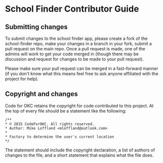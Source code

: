 # School Finder Contributor Guide

## Submitting changes
To submit changes to the school finder app, please create a fork of the school-finder repo, make your changes in a branch in your fork, submit a pull request on the main repo. Once a pull request is made, one of the admins will work to get your code merged in (though there may be discussion and request for changes to be made to your pull request).

Please make sure your pull request can be merged in a fast-forward manner (if you don't know what this means feel free to ask anyone affiliated with the project for help).

## Copyright and changes
Code for OKC retains the copyright for code contributed to this project. At the top of every file should be a statement like the following:
```
/**
* © 2015 CodeForOKC. All rights reserved.
* Author: Mike Loffland <mloffland@outlook.com>
*
* Factory to determine the user's current location
*/
```
The statement should include the copyright declaration, a list of authors of changes to the file, and a short statement that explains what the file does.
